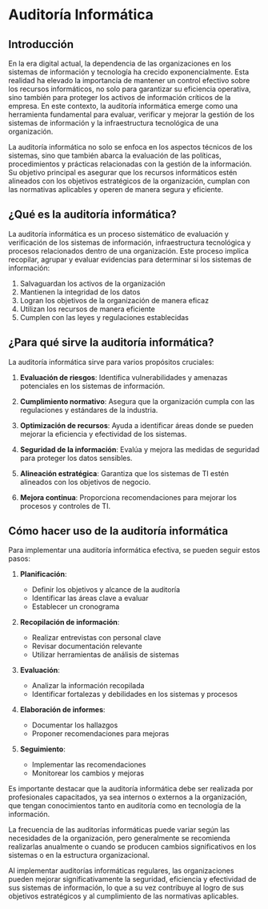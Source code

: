 # Auditoría Informática

## Introducción

En la era digital actual, la dependencia de las organizaciones en los sistemas de información y tecnología ha crecido exponencialmente. Esta realidad ha elevado la importancia de mantener un control efectivo sobre los recursos informáticos, no solo para garantizar su eficiencia operativa, sino también para proteger los activos de información críticos de la empresa. En este contexto, la auditoría informática emerge como una herramienta fundamental para evaluar, verificar y mejorar la gestión de los sistemas de información y la infraestructura tecnológica de una organización.

La auditoría informática no solo se enfoca en los aspectos técnicos de los sistemas, sino que también abarca la evaluación de las políticas, procedimientos y prácticas relacionadas con la gestión de la información. Su objetivo principal es asegurar que los recursos informáticos estén alineados con los objetivos estratégicos de la organización, cumplan con las normativas aplicables y operen de manera segura y eficiente.

## ¿Qué es la auditoría informática?

La auditoría informática es un proceso sistemático de evaluación y verificación de los sistemas de información, infraestructura tecnológica y procesos relacionados dentro de una organización. Este proceso implica recopilar, agrupar y evaluar evidencias para determinar si los sistemas de información:

1. Salvaguardan los activos de la organización
2. Mantienen la integridad de los datos
3. Logran los objetivos de la organización de manera eficaz
4. Utilizan los recursos de manera eficiente
5. Cumplen con las leyes y regulaciones establecidas

## ¿Para qué sirve la auditoría informática?

La auditoría informática sirve para varios propósitos cruciales:

1. **Evaluación de riesgos**: Identifica vulnerabilidades y amenazas potenciales en los sistemas de información.

2. **Cumplimiento normativo**: Asegura que la organización cumpla con las regulaciones y estándares de la industria.

3. **Optimización de recursos**: Ayuda a identificar áreas donde se pueden mejorar la eficiencia y efectividad de los sistemas.

4. **Seguridad de la información**: Evalúa y mejora las medidas de seguridad para proteger los datos sensibles.

5. **Alineación estratégica**: Garantiza que los sistemas de TI estén alineados con los objetivos de negocio.

6. **Mejora continua**: Proporciona recomendaciones para mejorar los procesos y controles de TI.

## Cómo hacer uso de la auditoría informática

Para implementar una auditoría informática efectiva, se pueden seguir estos pasos:

1. **Planificación**: 
   - Definir los objetivos y alcance de la auditoría
   - Identificar las áreas clave a evaluar
   - Establecer un cronograma

2. **Recopilación de información**: 
   - Realizar entrevistas con personal clave
   - Revisar documentación relevante
   - Utilizar herramientas de análisis de sistemas

3. **Evaluación**: 
   - Analizar la información recopilada
   - Identificar fortalezas y debilidades en los sistemas y procesos

4. **Elaboración de informes**: 
   - Documentar los hallazgos
   - Proponer recomendaciones para mejoras

5. **Seguimiento**: 
   - Implementar las recomendaciones
   - Monitorear los cambios y mejoras

Es importante destacar que la auditoría informática debe ser realizada por profesionales capacitados, ya sea internos o externos a la organización, que tengan conocimientos tanto en auditoría como en tecnología de la información.

La frecuencia de las auditorías informáticas puede variar según las necesidades de la organización, pero generalmente se recomienda realizarlas anualmente o cuando se producen cambios significativos en los sistemas o en la estructura organizacional.

Al implementar auditorías informáticas regulares, las organizaciones pueden mejorar significativamente la seguridad, eficiencia y efectividad de sus sistemas de información, lo que a su vez contribuye al logro de sus objetivos estratégicos y al cumplimiento de las normativas aplicables.
